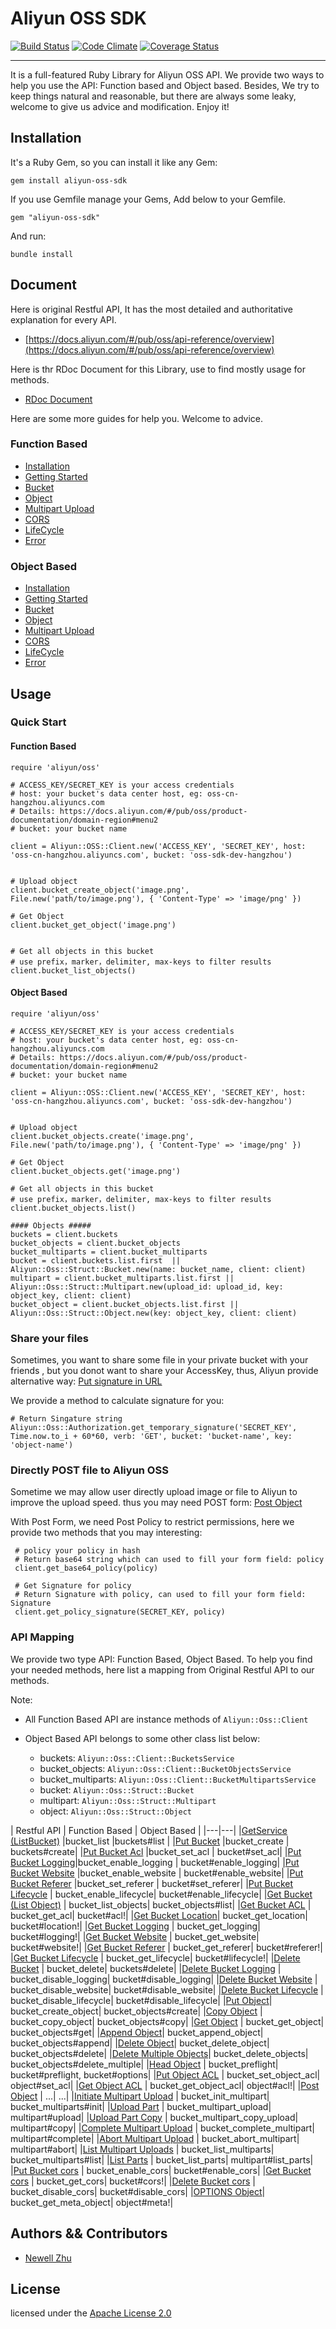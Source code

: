 # Aliyun OSS SDK

[![Build Status](https://travis-ci.org/zlx/aliyun-oss-sdk.svg?branch=develop)](https://travis-ci.org/zlx/aliyun-oss-sdk)
[![Code Climate](https://codeclimate.com/repos/56349060695680028b00b4a5/badges/fccd40948ea96a4eb507/gpa.svg)](https://codeclimate.com/repos/56349060695680028b00b4a5/feed)
[![Coverage Status](https://coveralls.io/repos/zlx/aliyun-oss-sdk/badge.svg?branch=develop&service=github)](https://coveralls.io/github/zlx/aliyun-oss-sdk?branch=develop)

-----


It is a full-featured Ruby Library for Aliyun OSS API. We provide two ways to help you use the API: Function based and Object based. Besides, We try to keep things natural and reasonable, but there are always some leaky, welcome to give us advice and modification. Enjoy it!



## Installation

It's a Ruby Gem, so you can install it like any Gem:

    gem install aliyun-oss-sdk

If you use Gemfile manage your Gems, Add below to your Gemfile.

    gem "aliyun-oss-sdk"

And run:

    bundle install  

## Document

Here is original Restful API, It has the most detailed and authoritative explanation for every API.

+ [https://docs.aliyun.com/#/pub/oss/api-reference/overview](https://docs.aliyun.com/#/pub/oss/api-reference/overview)

Here is thr RDoc Document for this Library, use to find mostly usage for methods.

+ [RDoc Document](http://www.rubydoc.info/gems/aliyun-oss-sdk/0.1.1)


Here are some more guides for help you. Welcome to advice.

### Function Based

+ [Installation](./wiki/installation.md)
+ [Getting Started](./wiki/get_start.md)
+ [Bucket](./wiki/bucket.md)
+ [Object](./wiki/object.md)
+ [Multipart Upload](./wiki/multipart.md)
+ [CORS](./wiki/cors.md)
+ [LifeCycle](./wiki/lifecycle.md)
+ [Error](./wiki/error.md)

### Object Based

+ [Installation](./wiki/object_based/installation.md)
+ [Getting Started](./wiki/object_based/get_start.md)
+ [Bucket](./wiki/object_based/bucket.md)
+ [Object](./wiki/object_based/object.md)
+ [Multipart Upload](./wiki/object_based/multipart.md)
+ [CORS](./wiki/object_based/cors.md)
+ [LifeCycle](./wiki/object_based/lifecycle.md)
+ [Error](./wiki/error.md)

## Usage

### Quick Start

#### Function Based

    require 'aliyun/oss'
    
    # ACCESS_KEY/SECRET_KEY is your access credentials
    # host: your bucket's data center host, eg: oss-cn-hangzhou.aliyuncs.com
    # Details: https://docs.aliyun.com/#/pub/oss/product-documentation/domain-region#menu2
    # bucket: your bucket name
	
	client = Aliyun::OSS::Client.new('ACCESS_KEY', 'SECRET_KEY', host: 'oss-cn-hangzhou.aliyuncs.com', bucket: 'oss-sdk-dev-hangzhou')
	
	
	# Upload object
	client.bucket_create_object('image.png', File.new('path/to/image.png'), { 'Content-Type' => 'image/png' })
	
	# Get Object
	client.bucket_get_object('image.png')
	
	
	# Get all objects in this bucket
	# use prefix，marker，delimiter, max-keys to filter results
	client.bucket_list_objects()

#### Object Based

    require 'aliyun/oss'
    
    # ACCESS_KEY/SECRET_KEY is your access credentials
    # host: your bucket's data center host, eg: oss-cn-hangzhou.aliyuncs.com
    # Details: https://docs.aliyun.com/#/pub/oss/product-documentation/domain-region#menu2
    # bucket: your bucket name
	
	client = Aliyun::OSS::Client.new('ACCESS_KEY', 'SECRET_KEY', host: 'oss-cn-hangzhou.aliyuncs.com', bucket: 'oss-sdk-dev-hangzhou')
	
	
	# Upload object
	client.bucket_objects.create('image.png', File.new('path/to/image.png'), { 'Content-Type' => 'image/png' })
	
	# Get Object
	client.bucket_objects.get('image.png')
	
	# Get all objects in this bucket
	# use prefix，marker，delimiter, max-keys to filter results
	client.bucket_objects.list()
	
	#### Objects #####        
	buckets = client.buckets
	bucket_objects = client.bucket_objects
	bucket_multiparts = client.bucket_multiparts
	bucket = client.buckets.list.first  || Aliyun::Oss::Struct::Bucket.new(name: bucket_name, client: client)
	multipart = client.bucket_multiparts.list.first || Aliyun::Oss::Struct::Multipart.new(upload_id: upload_id, key: object_key, client: client)
	bucket_object = client.bucket_objects.list.first || Aliyun::Oss::Struct::Object.new(key: object_key, client: client)

### Share your files

Sometimes, you want to share some file in your private bucket with your friends , but you donot want to share your AccessKey, thus, Aliyun provide alternative way: [Put signature in URL](https://docs.aliyun.com/#/pub/oss/api-reference/access-control&signature-url)

We provide a method to calculate signature for you:

    # Return Singature string
    Aliyun::Oss::Authorization.get_temporary_signature('SECRET_KEY', Time.now.to_i + 60*60, verb: 'GET', bucket: 'bucket-name', key: 'object-name')


### Directly POST file to Aliyun OSS

Sometime we may allow user directly upload image or file to Aliyun to improve the upload speed. thus you may need POST form: [Post Object](https://docs.aliyun.com/#/pub/oss/api-reference/object&PostObject)

With Post Form, we need Post Policy to restrict permissions, here we provide two methods that you may interesting:

     # policy your policy in hash
     # Return base64 string which can used to fill your form field: policy
     client.get_base64_policy(policy)
     
     # Get Signature for policy
     # Return Signature with policy, can used to fill your form field: Signature
     client.get_policy_signature(SECRET_KEY, policy)


### API Mapping

We provide two type API: Function Based, Object Based. To help you find your needed methods, here list a mapping from Original Restful API to our methods.

Note: 

+ All Function Based API are instance methods of `Aliyun::Oss::Client`
+ Object Based API belongs to some other class list below:

  + buckets: `Aliyun::Oss::Client::BucketsService`
  + bucket_objects: `Aliyun::Oss::Client::BucketObjectsService`
  + bucket_multiparts: `Aliyun::Oss::Client::BucketMultipartsService`
  + bucket: `Aliyun::Oss::Struct::Bucket`
  + multipart: `Aliyun::Oss::Struct::Multipart`
  + object: `Aliyun::Oss::Struct::Object`


| Restful API  |  Function Based |  Object Based |
|---|---|
|[GetService (ListBucket)](https://docs.aliyun.com/#/pub/oss/api-reference/service&GetService)	|bucket_list	|buckets#list	|
|[Put Bucket](https://docs.aliyun.com/#/pub/oss/api-reference/bucket&PutBucket)		|bucket_create	|	buckets#create|
|[Put Bucket Acl](https://docs.aliyun.com/#/pub/oss/api-reference/bucket&PutBucketACL)	|bucket_set_acl	|	bucket#set_acl|
|[Put Bucket Logging](https://docs.aliyun.com/#/pub/oss/api-reference/bucket&PutBucketLogging)|bucket_enable_logging	|	bucket#enable_logging|
|[Put Bucket Website](https://docs.aliyun.com/#/pub/oss/api-reference/bucket&PutBucketWebsite)	|bucket_enable_website	|	bucket#enable_website|
|[Put Bucket Referer](https://docs.aliyun.com/#/pub/oss/api-reference/bucket&PutBucketReferer)	|bucket_set_referer	|	bucket#set_referer|
|[Put Bucket Lifecycle](https://docs.aliyun.com/#/pub/oss/api-reference/bucket&PutBucketLifecycle)	|	bucket_enable_lifecycle|	bucket#enable_lifecycle|
|[Get Bucket (List Object)](https://docs.aliyun.com/#/pub/oss/api-reference/bucket&GetBucket)	|	bucket_list_objects|	bucket_objects#list|
|[Get Bucket ACL](https://docs.aliyun.com/#/pub/oss/api-reference/bucket&GetBucketAcl)	|	bucket_get_acl|	bucket#acl!|
|[Get Bucket Location](https://docs.aliyun.com/#/pub/oss/api-reference/bucket&GetBucketLocation)|	bucket_get_location|	bucket#location!|
|[Get Bucket Logging](https://docs.aliyun.com/#/pub/oss/api-reference/bucket&GetBucketLogging)	|	bucket_get_logging|	bucket#logging!|
|[Get Bucket Website](https://docs.aliyun.com/#/pub/oss/api-reference/bucket&GetBucketWebsite)	|	bucket_get_website|	bucket#website!|
|[Get Bucket Referer](https://docs.aliyun.com/#/pub/oss/api-reference/bucket&GetBucketReferer)	|	bucket_get_referer|	bucket#referer!|
|[Get Bucket Lifecycle](https://docs.aliyun.com/#/pub/oss/api-reference/bucket&GetBucketLifecycle)	|	bucket_get_lifecycle|	bucket#lifecycle!|
|[Delete Bucket](https://docs.aliyun.com/#/pub/oss/api-reference/bucket&DeleteBucket)	|	bucket_delete|	buckets#delete|
|[Delete Bucket Logging](https://docs.aliyun.com/#/pub/oss/api-reference/bucket&DeleteBucketLogging)	|	bucket_disable_logging|	bucket#disable_logging|
|[Delete Bucket Website](https://docs.aliyun.com/#/pub/oss/api-reference/bucket&DeleteBucketWebsite)	|	bucket_disable_website|	bucket#disable_website|
|[Delete Bucket Lifecycle](https://docs.aliyun.com/#/pub/oss/api-reference/bucket&DeleteBucketLifecycle)	|	bucket_disable_lifecycle|	bucket#disable_lifecycle|
|[Put Object](https://docs.aliyun.com/#/pub/oss/api-reference/object&PutObject)|	bucket_create_object|	bucket_objects#create|
|[Copy Object](https://docs.aliyun.com/#/pub/oss/api-reference/object&CopyObject)	|	bucket_copy_object|	bucket_objects#copy|
|[Get Object](https://docs.aliyun.com/#/pub/oss/api-reference/object&GetObject)	|	bucket_get_object|	bucket_objects#get|
|[Append Object](https://docs.aliyun.com/#/pub/oss/api-reference/object&AppendObject)|	bucket_append_object|	bucket_objects#append|
|[Delete Object](https://docs.aliyun.com/#/pub/oss/api-reference/object&DeleteObject)|	bucket_delete_object|	bucket_objects#delete|
|[Delete Multiple Objects](https://docs.aliyun.com/#/pub/oss/api-reference/object&DeleteMultipleObjects)|	bucket_delete_objects|	bucket_objects#delete_multiple|
|[Head Object](https://docs.aliyun.com/#/pub/oss/api-reference/object&HeadObject)	|	bucket_preflight|	bucket#preflight, bucket#options|
|[Put Object ACL](https://docs.aliyun.com/#/pub/oss/api-reference/object&PutObjectACL)	|	bucket_set_object_acl|	object#set_acl|
|[Get Object ACL](https://docs.aliyun.com/#/pub/oss/api-reference/object&GetObjectACL)	|	bucket_get_object_acl|	object#acl!|
|[Post Object](https://docs.aliyun.com/#/pub/oss/api-reference/object&PostObject)	|	...|	...|
|[Initiate Multipart Upload](https://docs.aliyun.com/#/pub/oss/api-reference/multipart-upload&InitiateMultipartUpload)	|	bucket_init_multipart|	bucket_multiparts#init|
|[Upload Part](https://docs.aliyun.com/#/pub/oss/api-reference/multipart-upload&UploadPart)	|	bucket_multipart_upload|	multipart#upload|
|[Upload Part Copy](https://docs.aliyun.com/#/pub/oss/api-reference/multipart-upload&UploadPartCopy)	|	bucket_multipart_copy_upload|	multipart#copy|
|[Complete Multipart Upload](https://docs.aliyun.com/#/pub/oss/api-reference/multipart-upload&CompleteMultipartUpload)	|	bucket_complete_multipart|	multipart#complete|
|[Abort Multipart Upload](https://docs.aliyun.com/#/pub/oss/api-reference/multipart-upload&AbortMultipartUpload)	|	bucket_abort_multipart|	multipart#abort|
|[List Multipart Uploads](https://docs.aliyun.com/#/pub/oss/api-reference/multipart-upload&ListMultipartUploads)	|	bucket_list_multiparts|	bucket_multiparts#list|
|[List Parts](https://docs.aliyun.com/#/pub/oss/api-reference/multipart-upload&ListParts)	|	bucket_list_parts|	multipart#list_parts|
|[Put Bucket cors](https://docs.aliyun.com/#/pub/oss/api-reference/cors&PutBucketcors)	|	bucket_enable_cors|	bucket#enable_cors|
|[Get Bucket cors](https://docs.aliyun.com/#/pub/oss/api-reference/cors&GetBucketcors)	|	bucket_get_cors|	bucket#cors!|
|[Delete Bucket cors](https://docs.aliyun.com/#/pub/oss/api-reference/cors&DeleteBucketcors)	|	bucket_disable_cors|	bucket#disable_cors|
|[OPTIONS Object](https://docs.aliyun.com/#/pub/oss/api-reference/cors&OptionObject)|	bucket_get_meta_object|	object#meta!|


## Authors && Contributors

- [Newell Zhu](https://github.com/zlx_star)


## License

licensed under the [Apache License 2.0](https://www.apache.org/licenses/LICENSE-2.0.html)
